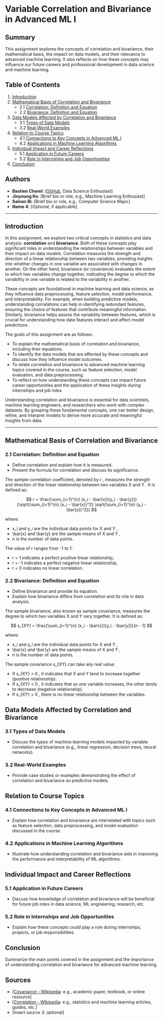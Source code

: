 # Variable Correlation and Bivariance in Advanced ML I

## Summary
This assignment explores the concepts of correlation and bivariance, their mathematical basis, the impact on data models, and their relevance to advanced machine learning. It also reflects on how these concepts may influence our future careers and professional development in data science and machine learning.

## Table of Contents
1. [Introduction](#introduction)
2. [Mathematical Basis of Correlation and Bivariance](#mathematical-basis-of-correlation-and-bivariance)
   - 2.1 [Correlation: Definition and Equation](#correlation-definition-and-equation)
   - 2.2 [Bivariance: Definition and Equation](#bivariance-definition-and-equation)
3. [Data Models Affected by Correlation and Bivariance](#data-models-affected-by-correlation-and-bivariance)
   - 3.1 [Types of Data Models](#types-of-data-models)
   - 3.2 [Real-World Examples](#real-world-examples)
4. [Relation to Course Topics](#relation-to-course-topics)
   - 4.1 [Connections to Key Concepts in Advanced ML I](#connections-to-key-concepts-in-advanced-ml-i)
   - 4.2 [Applications in Machine Learning Algorithms](#applications-in-machine-learning-algorithms)
5. [Individual Impact and Career Reflections](#individual-impact-and-career-reflections)
   - 5.1 [Application in Future Careers](#application-in-future-careers)
   - 5.2 [Role in Internships and Job Opportunities](#role-in-internships-and-job-opportunities)
6. [Conclusion](#conclusion)

## Authors
- **Bastien Cherel**: [[GitHub](https://github.com/BastienCherel), Data Science Enthusiast]
- **Jinyoung Ko**: [Brief bio or role, e.g., Machine Learning Enthusiast]
- **Sainan Bi**: [Brief bio or role, e.g., Computer Science Major]
- **Name 4**: [Optional, if applicable]

---

## Introduction

In this assignment, we explore two critical concepts in statistics and data analysis: **correlation** and **bivariance**. Both of these concepts play significant roles in understanding the relationships between variables and their impact on data models. Correlation measures the strength and direction of a linear relationship between two variables, providing insights into whether changes in one variable are associated with changes in another. On the other hand, bivariance (or covariance) evaluates the extent to which two variables change together, indicating the degree to which the variability in one variable is related to the variability in another.

These concepts are foundational in machine learning and data science, as they influence data preprocessing, feature selection, model performance, and interpretability. For example, when building predictive models, understanding correlations can help in identifying redundant features, ensuring the choice of features that contribute meaningful information. Similarly, bivariance helps assess the variability between features, which is crucial for understanding how data features interact and affect model predictions.

The goals of this assignment are as follows:
- To explain the mathematical basis of correlation and bivariance, including their equations.
- To identify the data models that are affected by these concepts and discuss how they influence model outcomes.
- To relate correlation and bivariance to advanced machine learning topics covered in the course, such as feature selection, model evaluation, and data preprocessing.
- To reflect on how understanding these concepts can impact future career opportunities and the application of these insights during internships and job roles.

Understanding correlation and bivariance is essential for data scientists, machine learning engineers, and researchers who work with complex datasets. By grasping these fundamental concepts, one can better design, refine, and interpret models to derive more accurate and meaningful insights from data.

---


## Mathematical Basis of Correlation and Bivariance

### 2.1 Correlation: Definition and Equation
- Define correlation and explain how it is measured.
- Present the formula for correlation and discuss its significance.


The sample correlation coefficient, denoted by  r , measures the strength and direction of the linear relationship between two variables  X  and  Y . It is defined as:

$$
r = \frac{\sum_{i=1}^{n} (x_i - \bar{x})(y_i - \bar{y})}{\sqrt{\sum_{i=1}^{n} (x_i - \bar{x})^2} \sqrt{\sum_{i=1}^{n} (y_i - \bar{y})^2}}
$$

where:
-  x_i  and  y_i  are the individual data points for  X  and  Y ,
-  \bar{x}  and  \bar{y}  are the sample means of  X  and  Y ,
-  n  is the number of data points.

The value of  r  ranges from -1 to 1:
-  r = 1  indicates a perfect positive linear relationship,
-  r = -1  indicates a perfect negative linear relationship,
-  r = 0  indicates no linear correlation.


### 2.2 Bivariance: Definition and Equation
- Define bivariance and provide its equation.
- Explain how bivariance differs from correlation and its role in data analysis.

The sample bivariance, also known as sample covariance, measures the degree to which two variables  X  and  Y  vary together. It is defined as:

$$
s_{XY} = \frac{\sum_{i=1}^{n} (x_i - \bar{x})(y_i - \bar{y})}{n - 1}
$$

where:
-  x_i  and  y_i  are the individual data points for  X  and  Y ,
-  \bar{x}  and  \bar{y}  are the sample means of  X  and  Y ,
-  n  is the number of data points.

The sample covariance  s_{XY}  can take any real value:
- If  s_{XY} > 0 , it indicates that  X  and  Y  tend to increase together (positive relationship).
- If  s_{XY} < 0 , it indicates that as one variable increases, the other tends to decrease (negative relationship).
- If  s_{XY} = 0 , there is no linear relationship between the variables.

## Data Models Affected by Correlation and Bivariance

### 3.1 Types of Data Models
- Discuss the types of machine learning models impacted by variable correlation and bivariance (e.g., linear regression, decision trees, neural networks).

### 3.2 Real-World Examples
- Provide case studies or examples demonstrating the effect of correlation and bivariance on predictive models.

## Relation to Course Topics

### 4.1 Connections to Key Concepts in Advanced ML I
- Explain how correlation and bivariance are interrelated with topics such as feature selection, data preprocessing, and model evaluation discussed in the course.

### 4.2 Applications in Machine Learning Algorithms
- Illustrate how understanding correlation and bivariance aids in improving the performance and interpretability of ML algorithms.

## Individual Impact and Career Reflections

### 5.1 Application in Future Careers
- Discuss how knowledge of correlation and bivariance will be beneficial for future job roles in data science, ML engineering, research, etc.

### 5.2 Role in Internships and Job Opportunities
- Explain how these concepts could play a role during internships, projects, or job responsibilities.

## Conclusion
Summarize the main points covered in the assignment and the importance of understanding correlation and bivariance for advanced machine learning.

## Sources
- [[Covariance - Wikipedia](https://en.wikipedia.org/wiki/Covariance): e.g., academic paper, textbook, or online resource]
- [[Correlation - Wikipedia](https://en.wikipedia.org/wiki/Correlation): e.g., statistics and machine learning articles, guides, etc.]
- [Insert source 3: optional]
